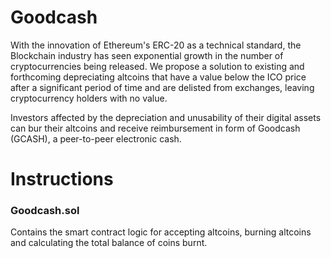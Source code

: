 # Goodcash

With the innovation of Ethereum's ERC-20 as a technical standard, the Blockchain
industry has seen exponential growth in the number of cryptocurrencies being
released. We propose a solution to existing and forthcoming depreciating altcoins
that have a value below the ICO price after a significant period of time and are 
delisted from exchanges, leaving cryptocurrency holders with no value. 

Investors affected by the depreciation and unusability of their digital assets can
bur their altcoins and receive reimbursement in form of Goodcash (GCASH), a peer-to-peer
electronic cash. 

# Instructions

### Goodcash.sol

Contains the smart contract logic for accepting altcoins, burning altcoins and calculating the total
balance of coins burnt. 
